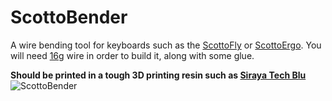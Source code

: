 # ScottoBender

A wire bending tool for keyboards such as the [ScottoFly](https://scottokeebs.com/blogs/keyboards/scottofly-handwired-keyboard) or [ScottoErgo](https://scottokeebs.com/blogs/keyboards/scottoergo-handwired-keyboard). You will need [16g](https://amzn.to/3OyQrq8) wire in order to build it, along with some glue.

**Should be printed in a tough 3D printing resin such as [Siraya Tech Blu](https://amzn.to/3seh5Nt)**
![ScottoBender](https://github.com/joe-scotto/scottokeebs/assets/8194147/eda2b4f5-ebd0-4a96-907a-d6f5000587ab)
